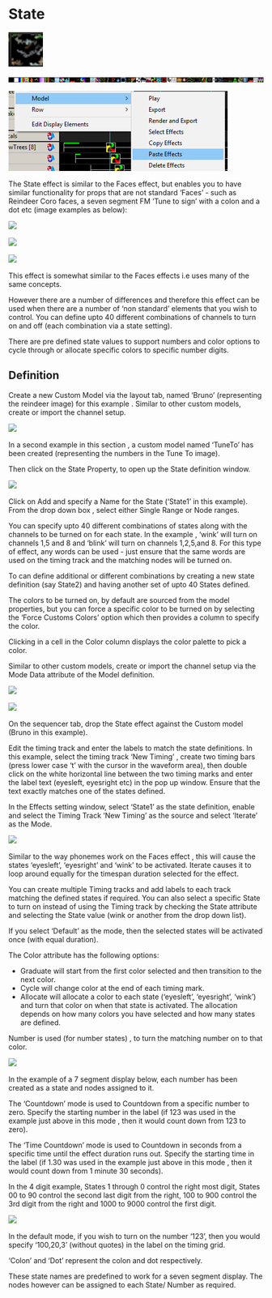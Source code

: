 # State

![Icon](../../.gitbook/assets/image%20%28152%29.png)

![Sequencer Grid](../../.gitbook/assets/image%20%28364%29.png)

![](../../.gitbook/assets/image%20%28275%29.png)

The State effect is similar to the Faces effect, but enables you to have similar functionality for props that are not standard ‘Faces’ - such as Reindeer Coro faces, a seven segment FM ‘Tune to sign’ with a colon and a dot etc \(image examples as below\):

![](https://lh5.googleusercontent.com/U-Ie7jC51WfFpfXYA-NYtRucXmtFljR2tD1_Zs9ymmCHFZYAPB8eRFQwdGOHaVnuII3MhF0anx-zHy-MqHIYQh9uiu1gLHWSi1uoj4YBZave4guki11xXun2mfJIt_mWzJ_guwpC)

![](https://lh3.googleusercontent.com/NHO431ihnNuDru_U1Twlv710RaMCJy_oKwH8cgNKacYud-nmTUJFr1ruWvI048RN2rI4UuYovNhYTlhiLdJTcyOxzleYpPxosEwahAg_rmG4NIiLnUXZeFgLza7Bm9XRj7IwfR78)

![](https://lh4.googleusercontent.com/mbETnd-OtgIJO-Ku-1oPlaISeU52yjIp4XMNpx7-CRfjec6yuqrNRDedpCC2MqQOLhgHQ4-92b3cj-YHJ3qJumyGKP2K5EeddPg1NfJbdm6i2vXiyu3QY6fteLJplWfNPjhQqBbF)

This effect is somewhat similar to the Faces effects i.e uses many of the same concepts.

However there are a number of differences and therefore this effect  can be used when there are a number of ‘non standard’ elements that you wish to control. You can define upto 40 different combinations of channels to turn on and off \(each combination via a state setting\).

There are pre defined state values to support numbers and color options to cycle through or allocate specific colors to specific number digits.

## Definition

Create a new Custom Model via the layout tab, named ‘Bruno’ \(representing the reindeer image\) for this example . Similar to other custom models, create or import the channel setup.

![](https://lh5.googleusercontent.com/AA3G2U65ZcWksfNfoi0D_1qzM9czlAp1SnFE58vUZ7rqMyQ9N_aua8IMRKhtr8zEi8X5ZUQe_f1NByymNYxkQS9UzBFUW6028UJY69mdTF7LUPb-OccEnE8e1Kkc5vRzMkgDHaXN)

In a second example in this section , a custom model named ‘TuneTo’ has been created \(representing the numbers in the Tune To image\).

Then click on the State Property, to open up the State definition window.

![](https://lh6.googleusercontent.com/IzliaKYCvu9bVkuZHmg9Q8UPIk0w3TWamSRF3EIU_FBOl9-DyPvnQTlsNfAwolxI9c6EhSEcuxIcec-dnSpWlHGOnB-gt7pAsB_OndrEoaXyzpeNxAt1CBqL0gw2bqheE88Apm37)

Click on Add and specify a Name for the State \(‘State1’ in this example\). From the  drop down box , select either Single Range or Node ranges.

You can specify upto 40 different combinations  of states along with the channels to be turned on for each state. In the example , ‘wink’ will turn on channels 1,5 and 8 and ‘blink’ will turn on channels 1,2,5,and 8.  For this type of effect, any words can be used - just ensure that the same words are used on the timing track and the matching nodes will be turned on.

To can define additional or different combinations by creating a new state definition \(say State2\) and having another set of upto 40 States defined.

The colors to be turned on, by default are sourced from the model properties, but you can force a specific color to be turned on by selecting the ‘Force Customs Colors’ option which then provides a column to specify the color.

Clicking in a cell in the Color column displays the color palette to pick a color.

Similar to other custom models, create or import the channel setup via the Mode Data attribute of the Model definition.

![](https://lh5.googleusercontent.com/XdycEnE7cuLlTD9t-yb1dL-JEpA-DnOYRp_kc3Zzf1h65srvZn1kuEZ9Q58UMeTPecBHPsV6HksCgIBVBwDq065hZSxLoAi61_3bAbz5SSkXhB8QFly9OCzAUJQvVe2fytHdI8vr)

![](https://lh5.googleusercontent.com/rqwjnTFONeOLv56DYWArSl3sF0sC4bEaT_0JZ_-WpVzxc3O9ub7OOFsMojvGAjpSyuh9hemHCU2EmDqicN_WO5rLewdffMQX1qp3ATqTDSSnFo52HFhUr8rwYw4JkAtPPqv8cmOh)

On the sequencer tab, drop the State effect against the Custom model \(Bruno in this example\).

Edit the timing track and enter the labels to match the state definitions. In this example, select the timing track ‘New Timing’ , create two timing bars \(press lower case ‘t’ with the cursor in the waveform area\), then double click on the white horizontal line between the two timing marks and enter the label text \(eyesleft, eyesright etc\)  in the pop up window. Ensure that the text exactly matches one of the states defined.

In the Effects setting window, select ‘State1’ as the state definition, enable and select the Timing Track ‘New Timing’  as the source and select ‘Iterate’ as the Mode.

![](https://lh5.googleusercontent.com/qsjwecNo68H2eneRn6K5XbFxPxYvIykEufN8gNurPQlwkxx6gASPFon8KtT2znELdR5t7swztG2rwK7mtl8QW6D0Fmw6ixZNlWZPy6gwd5GbR7fyP0kPkDCjWkLrME6eKi03IhbE)

Similar to the way phonemes work on the Faces effect , this will cause the states  ‘eyesleft’, ‘eyesright’ and ‘wink’ to be activated.  Iterate causes it to  loop around equally for the timespan duration selected for the effect.

You can create multiple Timing tracks and add labels to each track matching the defined states if required.  You can also select a specific State to turn on instead of using the Timing track by checking the State attribute and selecting the State value \(wink or another from the drop down list\).

If you select ‘Default’ as the mode, then the selected states will be activated once \(with equal duration\).   

The Color attribute has the following options:

* Graduate will start from the first color selected and then transition to the next color.
* Cycle will change color  at the end of each timing mark.
* Allocate will allocate a color to each state \(‘eyesleft’, ‘eyesright’, ‘wink’\) and turn that color on when that state is activated. The allocation depends on how many colors you have selected and how many states are defined.

Number is used \(for number states\) , to turn the matching number on to that color.

![](https://lh5.googleusercontent.com/uOyW-X6U2yfeKjRY5G32ocM553SuI-quN8m39GuRYSPc0oVP-4h7KivccwVAeSdF1XpLtvLeiVeioiQpolny4H6iZ_tc5GRGRs537cSeNM67s8-iERiExNq-i68CY1yiAVVh1cKL)

In the example of a 7 segment display below, each number has been created as a state and nodes assigned to it.

The ‘Countdown’ mode is used to Countdown from a specific number to zero. Specify the starting number in the label \(if 123 was used in the example just above in this mode , then it would count down from 123 to zero\).

The ‘Time Countdown’ mode is used to Countdown in seconds from a specific time until the effect duration runs out. Specify the starting time in the label \(if 1.30 was used in the example just above in this mode , then it would count down from 1 minute 30 seconds\).

In the 4 digit example, States 1 through 0 control the right most digit, States 00 to 90 control the second last digit from the right, 100 to 900 control the 3rd digit from the right and 1000 to 9000 control the first digit.

![](https://lh4.googleusercontent.com/gtH_MWUKLE0NppAo7ho2ipgTS7DJhebMvMQh2BdSlW7vha_y1TqABf2Uir_J11f3jhdIXFCdiU-UDH_Zqwdb6qiN9gsJrGL5_SqW5BchIOGp6Del0LkhxEufPYNaqPmgHwEJdFFM)

In the default mode, if you wish to turn on the number ‘123’, then you would specify ‘100,20,3’ \(without quotes\) in the label on the timing grid.

‘Colon’ and ‘Dot’ represent the colon and dot respectively.

These state names are predefined to work for a seven segment display.  The nodes however can be assigned to each State/ Number as required.

